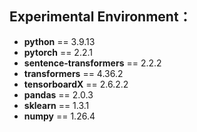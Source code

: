 ## Experimental Environment：

- **python** == 3.9.13
- **pytorch** == 2.2.1
- **sentence-transformers** == 2.2.2
- **transformers** == 4.36.2
- **tensorboardX** == 2.6.2.2
- **pandas** == 2.0.3
- **sklearn** == 1.3.1
- **numpy** == 1.26.4
